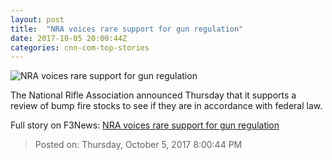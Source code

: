 ```yaml
---
layout: post
title:  "NRA voices rare support for gun regulation"
date: 2017-10-05 20:00:44Z
categories: cnn-com-top-stories
---
```


![NRA voices rare support for gun regulation](http://i2.cdn.cnn.com/cnnnext/dam/assets/140917105125-nra-logo-story-top.jpg)

The National Rifle Association announced Thursday that it supports a review of bump fire stocks to see if they are in accordance with federal law.


Full story on F3News: [NRA voices rare support for gun regulation](http://www.f3nws.com/n/GMKEJD)

> Posted on: Thursday, October 5, 2017 8:00:44 PM

